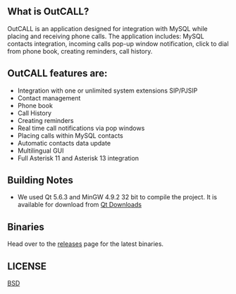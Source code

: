 ## What is OutCALL? ##

OutCALL is an
application designed for integration with MySQL while placing
and receiving phone calls. The application includes: MySQL contacts
integration, incoming calls pop-up window notification, click to dial from
phone book, creating reminders, call history.

## OutCALL features are: ##

  * Integration with one or unlimited system extensions SIP/PJSIP
  * Contact management
  * Phone book
  * Call History
  * Creating reminders
  * Real time call notifications via pop windows
  * Placing calls within MySQL contacts
  * Automatic contacts data update
  * Multilingual GUI
  * Full Asterisk 11 and Asterisk 13 integration

## Building Notes ##

  * We used Qt 5.6.3 and MinGW 4.9.2 32 bit to compile the project. It is available for download from [Qt Downloads](http://download.qt.io/new_archive/qt/5.6/5.6.3/)

## Binaries ##

Head over to the [releases](https://github.com/a1exkos/OutCALL/releases) page for the latest binaries.

## LICENSE ##

[BSD](http://opensource.org/licenses/BSD-3-Clause)
